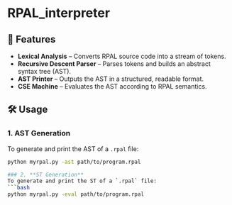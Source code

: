 # RPAL_interpreter


## 🚀 Features

- **Lexical Analysis** – Converts RPAL source code into a stream of tokens.
- **Recursive Descent Parser** – Parses tokens and builds an abstract syntax tree (AST).
- **AST Printer** – Outputs the AST in a structured, readable format.
- **CSE Machine** – Evaluates the AST according to RPAL semantics.

## 🛠️ Usage

### 1. **AST Generation**
To generate and print the AST of a `.rpal` file:
```bash
python myrpal.py -ast path/to/program.rpal

### 2. **ST Generation**
To generate and print the ST of a `.rpal` file:
```bash
python myrpal.py -eval path/to/program.rpal


